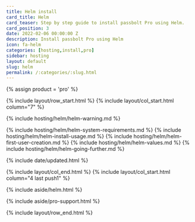 ```yaml
---
title: Helm install
card_title: Helm
card_teaser: Step by step guide to install passbolt Pro using Helm.
card_position: 3
date: 2022-02-06 00:00:00 Z
description: Install passbolt Pro using Helm
icon: fa-helm
categories: [hosting,install,pro]
sidebar: hosting
layout: default
slug: helm
permalink: /:categories/:slug.html
---
```


{% assign product = 'pro' %}

{% include layout/row_start.html %}
{% include layout/col_start.html column="7" %}


{% include hosting/helm/helm-warning.md %}

{% include hosting/helm/helm-system-requirements.md %}
{% include hosting/helm/helm-install-usage.md %}
{% include hosting/helm/helm-first-user-creation.md %}
{% include hosting/helm/helm-values.md %}
{% include hosting/helm/helm-going-further.md %}


{% include date/updated.html %}

{% include layout/col_end.html %}
{% include layout/col_start.html column="4 last push1" %}

{% include aside/helm.html %}

{% include aside/pro-support.html %}

{% include layout/row_end.html %}
